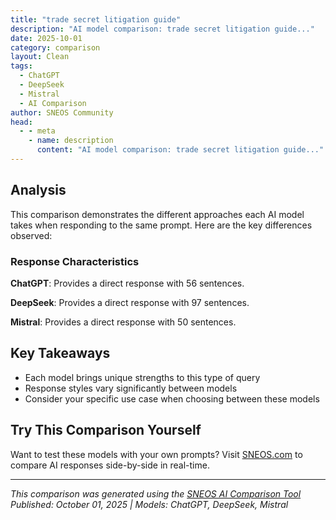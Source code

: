 ```yaml
---
title: "trade secret litigation guide"
description: "AI model comparison: trade secret litigation guide..."
date: 2025-10-01
category: comparison
layout: Clean
tags:
  - ChatGPT
  - DeepSeek
  - Mistral
  - AI Comparison
author: SNEOS Community
head:
  - - meta
    - name: description
      content: "AI model comparison: trade secret litigation guide..."
---
```


<ChatComparison
  title="trade secret litigation guide"
  prompt="trade secret litigation guide"
  :responses='{"ChatGPT": "Certainly! Here\u2019s a comprehensive guide on **Trade Secret Litigation** that covers the key aspects, including what trade secrets are, how litigation works, steps to enforce rights, defenses, and best practices.\n\n---\n\n# Trade Secret Litigation Guide\n\n## 1. What is a Trade Secret?\n\nA **trade secret** is any confidential business information that provides a competitive edge to a company. It can include formulas, practices, designs, instruments, patterns, or compilations of information not generally known or reasonably ascertainable by others. Common examples:\n\n- Customer lists\n- Manufacturing processes\n- Software source code\n- Marketing strategies\n- Product formulas (e.g., Coca-Cola formula)\n\nTrade secrets are protected without registration, unlike patents or trademarks, but protection requires the owner to take reasonable steps to maintain secrecy.\n\n---\n\n## 2. Legal Framework for Trade Secret Protection\n\n### U.S. Law:\n- **Defend Trade Secrets Act (DTSA) (2016)**: Federal law providing a private cause of action for trade secret misappropriation.\n- **Uniform Trade Secrets Act (UTSA)**: Adopted by most states, governs state-level trade secret claims.\n- **Economic Espionage Act (EEA)**: Makes theft of trade secrets a federal criminal offense.\n\n### International:\n- **TRIPS Agreement** under the World Trade Organization (WTO) mandates protection and enforcement.\n- Various countries have their own trade secret laws.\n\n---\n\n## 3. What Constitutes Misappropriation?\n\nMisappropriation generally means:\n\n- Acquisition of trade secret by improper means (theft, bribery, espionage)\n- Disclosure or use of trade secret without consent by a person who used improper means or had a duty to maintain secrecy\n\n---\n\n## 4. Preparing for Litigation\n\n### Step 1: Identify and Document Trade Secrets\n- Define what information is a trade secret.\n- Demonstrate how the information derives economic value from being secret.\n- Show the measures taken to maintain secrecy (NDAs, access restrictions, security protocols).\n\n### Step 2: Investigate the Misappropriation\n- Confirm that a competitor, former employee, or business partner has used or disclosed the secret.\n- Collect evidence such as emails, documents, data logs, witness statements.\n\n### Step 3: Preservation of Evidence\n- Issue a **litigation hold** to preserve relevant documents.\n- Conduct forensic analysis if digital information is involved.\n\n---\n\n## 5. Commencing Litigation\n\n### Filing the Complaint\n- Claim trade secret misappropriation under DTSA and/or UTSA.\n- Include requests for injunctive relief, damages, and attorneys\u2019 fees where applicable.\n\n### Preliminary Injunction\n- Request a preliminary injunction to stop further use or disclosure during the litigation.\n- Courts require showing likelihood of success on merits, threat of irreparable harm, balance of equities, and public interest.\n\n---\n\n## 6. During Litigation\n\n### Discovery\n- Exchange of relevant documents.\n- Depositions of key witnesses.\n- Expert testimony on trade secret value and damages.\n\n### Trial or Settlement\n- Resolution through settlement, alternative dispute resolution, or trial.\n- Remedies include injunctions, monetary damages (actual losses, unjust enrichment), and sometimes punitive damages.\n\n---\n\n## 7. Defenses Against Trade Secret Claims\n\n- Information is not a trade secret (was publicly known or easily ascertainable).\n- No reasonable efforts to maintain secrecy.\n- Independent development of the information.\n- Information derived from legitimate sources.\n- Statute of limitations expired (often 3 years).\n\n---\n\n## 8. Best Practices to Protect Trade Secrets\n\n- Implement robust confidentiality agreements.\n- Conduct employee training on trade secrets.\n- Use physical and digital security measures.\n- Establish clear exit procedures for departing employees.\n- Use non-compete and non-solicitation agreements where allowed.\n- Regularly audit and update protection measures.\n\n---\n\n## 9. Conclusion\n\nTrade secret litigation can be complex and fact-intensive. Early identification, proper documentation, prompt action against misappropriation, and maintaining strong security practices are critical. Given the technical and legal complexities, working with experienced intellectual property counsel is advisable.\n\n---\n\nIf you need assistance with a specific issue related to trade secret litigation, please let me know!", "DeepSeek": "Of course. Here is a comprehensive guide to trade secret litigation, structured to walk you through the process from the moment a problem is suspected through to trial and beyond.\n\n---\n\n### **A Comprehensive Guide to Trade Secret Litigation**\n\nTrade secret litigation is a high-stakes, complex, and often fast-paced area of law. Unlike patents or copyrights, trade secrets are protected indefinitely *only* as long as they remain secret. Once misappropriated, the \u0022cat is out of the bag,\u0022 making swift and strategic action critical.\n\nThis guide breaks down the key stages and considerations.\n\n#### **Phase 1: Pre-Litigation \u2013 Investigation \u0026 Strategy**\n\nThis is the most critical phase. Rushing to court without proper preparation is a common and costly mistake.\n\n**Step 1: Identify and Define the Trade Secret**\nYou cannot protect a secret you cannot define. Vague assertions like \u0022they stole our customer list\u0022 are insufficient.\n* **Specificity is Key:** Precisely document the alleged trade secret. Is it a chemical formula, source code, a manufacturing process, a unique algorithm, or a compiled customer list with non-public information?\n* **Satisfy the Legal Definition:** Under the **Defend Trade Secrets Act (DTSA)** and the **Uniform Trade Secrets Act (UTSA)**, a trade secret must be:\n 1. **Not generally known** or readily ascertainable by proper means.\n 2. **Confers economic value** from not being known.\n 3. **Subject to reasonable efforts to maintain secrecy.**\n\n**Step 2: Conduct an Internal Investigation**\n* **Preserve Evidence:** Issue a legal hold to all relevant employees to prevent the destruction of any potentially relevant documents, emails, or data.\n* **Interview Employees:** Speak with the departing employee\u0027s colleagues and managers. What did they have access to? Did their behavior change before leaving (e.g., downloading large files, accessing unrelated databases)?\n* **Forensic Analysis:** Engage a digital forensics expert to image the departing employee\u0027s work computer and analyze their activity. This can uncover evidence of file transfers to USB drives, cloud storage, or personal email accounts.\n\n**Step 3: Implement Immediate Remedial Measures**\n* **Cut Off Access:** Immediately revoke the former employee\u0027s access to all company systems, servers, and physical premises.\n* **Send a Preservation Letter:** Send a formal letter to the new employer (the \u0022Receiving Entity\u0022) demanding they preserve all evidence related to the former employee and the alleged trade secrets. This puts them on notice and creates legal consequences if they destroy evidence (spoliation).\n\n**Step 4: The Cease-and-Desist Letter**\n* **Purpose:** A formal demand that the receiving entity cease using the trade secrets, return all copies, and provide a sworn statement confirming compliance.\n* **Strategic Decision:** Sending this letter can prompt a settlement but also alerts the other side, giving them time to prepare a defense and possibly file a \u0022declaratory judgment\u0022 action in a forum of their choosing.\n\n**Step 5: The Go/No-Go Decision**\nBefore filing suit, weigh the following:\n* **Strength of the Case:** How clear is the evidence of misappropriation?\n* **Value of the Secret:** Is the secret worth the immense cost of litigation (often $1M\u002B through trial)?\n* **Business Impact:** Will litigation reveal the very secret you\u0027re trying to protect? Can your business withstand the disruption?\n* **Defendant\u0027s Ability to Pay:** Can the defendant satisfy a potential judgment?\n\n---\n\n#### **Phase 2: Initiating the Lawsuit \u0026 Emergency Motions**\n\nIf litigation is necessary, speed is often of the essence.\n\n**Step 1: Drafting the Complaint**\nThe complaint must:\n* **Identify the trade secret with \u0022reasonable particularity\u0022** (a heightened pleading standard).\n* **Allege the measures taken to maintain secrecy.**\n* **Detail the acts of misappropriation** (e.g., acquisition by \u0022improper means\u0022 or disclosure/use without consent).\n\n**Step 2: The Nuclear Option: Seeking a Temporary Restraining Order (TRO) \u0026 Preliminary Injunction**\nThis is the centerpiece of many trade secret cases. The goal is to stop the defendant from using or disclosing the secret *immediately*, before the case is decided.\n* **Legal Standard:** To win a TRO/PI, you must prove to the court:\n 1. **Likelihood of Success on the Merits:** You are likely to win your case at trial.\n 2. **Irreparable Harm:** Without an injunction, you will suffer harm that cannot be compensated by money damages alone (e.g., loss of market share, loss of competitive advantage).\n 3. **The Balance of Equities Tips in Your Favor:** The harm to you outweighs the harm to the defendant if the injunction is granted.\n 4. **The Injunction is in the Public Interest.**\n* **Ex Parte TRO:** In extreme cases, you can seek a TRO without notifying the other side, but only if you can show that notice would lead to the destruction of evidence or immediate use of the secret.\n\n---\n\n#### **Phase 3: Discovery**\n\nThis is the fact-finding phase and is typically the longest and most expensive part of litigation.\n\n**Key Discovery Tools:**\n* **Requests for Production:** Demand the defendant\u0027s source code, design documents, customer lists, and financial records for comparison.\n* **Interrogatories:** Pose written questions about the defendant\u0027s development process and the former employee\u0027s integration.\n* **Depositions:** Question under oath the former employee, their new colleagues, and corporate representatives. This is where cases are often won or lost.\n* **Forensic Inspection:** A court-supervised inspection of the defendant\u0027s computer systems and electronic devices by a neutral expert.\n\n**The Inevitable Dispute: Protective Orders**\nGiven the sensitive nature of the information, a **Protective Order** is essential. It designates highly sensitive material as \u0022Attorneys\u0027 Eyes Only\u0022 (AEO), preventing the opposing party from seeing it and limiting review to outside counsel and experts.\n\n---\n\n#### **Phase 4: Trial \u0026 Post-Trial**\n\n**1. Trial**\n* **Burden of Proof:** The plaintiff must prove its case by a **preponderance of the evidence** (more likely than not).\n* **Expert Testimony:** Crucial for explaining the technical nature of the secret, its economic value, and the reasonableness of secrecy measures. Damages experts will calculate financial losses.\n\n**2. Remedies**\nIf you win, the court can award:\n* **Injunctive Relief:** A permanent order prohibiting the use of the trade secret. The duration can be challenging, often limited to the \u0022time to reverse engineer\u0022 the secret.\n* **Monetary Damages:**\n * **Actual Loss:** Your lost profits.\n * **Unjust Enrichment:** The defendant\u0027s ill-gotten gains.\n * **Reasonable Royalty:** What the defendant would have paid to license the secret.\n* **Exemplary Damages \u0026 Attorneys\u0027 Fees:** Available in cases of \u0022willful and malicious\u0022 misappropriation, which can double the damages award.\n\n---\n\n#### **Defendant\u0027s Playbook: Key Defense Strategies**\n\nIf you are on the receiving end of a lawsuit, your strategies include:\n1. **Challenge the Status of the \u0022Secret\u0022:**\n * **Not a Secret:** Argue the information is generally known in the industry, readily ascertainable, or already public.\n * **No Reasonable Secrecy Measures:** Show the plaintiff failed to take adequate steps to protect it (e.g., no confidentiality agreements, poor IT security).\n2. **Independent Development:** Prove the defendant created the same product or information on its own, without using the plaintiff\u0027s secrets.\n3. **Reverse Engineering:** Argue the secret was properly acquired through reverse engineering a publicly available product (a complete defense under most statutes).\n4. **Pleading with Particularity:** File a Motion to Dismiss, arguing the plaintiff failed to identify the alleged trade secret with sufficient specificity.\n\n---\n\n#### **Special Considerations \u0026 Best Practices**\n\n* **The DTSA \u0022Inevitable Disclosure\u0022 Doctrine:** In some jurisdictions, you can sue a former employee *before* they misuse a secret, arguing that their new role makes it \u0022inevitable\u0022 they will rely on or disclose the trade secret. This is a high bar but a powerful tool.\n* **Criminal Liability:** Trade secret theft can be a federal crime under the **Economic Espionage Act (EEA)**, leading to prosecution by the DOJ and prison sentences.\n* **International Dimensions:** Trade secret theft often crosses borders. Enforcement is complex and varies greatly by country.\n\n**Best Practices for Prevention (The Best Litigation is the One You Avoid):**\n* **Use Robust NDAs and Confidentiality Agreements** with employees, contractors, and business partners.\n* **Implement and Enforce Security Protocols:** Access controls, password policies, data encryption, and clear data handling policies.\n* **Conduct Exit Interviews:** Remind departing employees of their confidentiality obligations and collect all company property.\n* **Mark Documents:** Clearly label confidential materials as \u0022CONFIDENTIAL\u0022 or \u0022TRADE SECRET.\u0022\n\n**Disclaimer:** This guide is for informational purposes only and does not constitute legal advice. Trade secret litigation is intensely fact-specific. You must consult with an experienced attorney to address your particular situation.", "Mistral": "Trade secret litigation can be complex and involves various legal considerations. Here is a comprehensive guide to help you understand the key aspects of trade secret litigation:\n\n### 1. **Understanding Trade Secrets**\n - **Definition**: Trade secrets are information that derives independent economic value from not being generally known or readily ascertainable by proper means and is subject to reasonable efforts to maintain its secrecy.\n - **Examples**: Formulas, patterns, compilations, programs, devices, methods, techniques, or processes.\n\n### 2. **Identifying Trade Secrets**\n - **Documentation**: Ensure that trade secrets are clearly documented and that measures are in place to protect them.\n - **Confidentiality Agreements**: Use non-disclosure agreements (NDAs) and confidentiality clauses in employment contracts.\n\n### 3. **Misappropriation of Trade Secrets**\n - **Definition**: Misappropriation occurs when a trade secret is acquired, disclosed, or used by someone who knows or has reason to know that the trade secret was derived by improper means.\n - **Improper Means**: Theft, bribery, misrepresentation, breach or inducement of a breach of a duty to maintain secrecy, or espionage through electronic or other means.\n\n### 4. **Legal Framework**\n - **Federal Law**: The Defend Trade Secrets Act (DTSA) provides a federal cause of action for trade secret misappropriation.\n - **State Law**: Most states have adopted the Uniform Trade Secrets Act (UTSA), which provides a framework for trade secret protection.\n\n### 5. **Pre-Litigation Steps**\n - **Investigation**: Conduct a thorough investigation to gather evidence of misappropriation.\n - **Cease and Desist Letter**: Send a cease and desist letter to the alleged misappropriator, demanding that they stop using the trade secret and return any stolen information.\n - **Preservation of Evidence**: Ensure that all relevant evidence is preserved, including electronic data.\n\n### 6. **Filing a Lawsuit**\n - **Jurisdiction**: Determine the appropriate jurisdiction for filing the lawsuit.\n - **Complaint**: Draft a complaint that clearly states the facts, the legal basis for the claim, and the relief sought.\n - **Injunctive Relief**: Seek a preliminary injunction to prevent further misappropriation while the lawsuit is pending.\n\n### 7. **Discovery Process**\n - **Document Production**: Exchange documents relevant to the case.\n - **Depositions**: Conduct depositions of key witnesses.\n - **Expert Witnesses**: Use expert witnesses to provide technical or industry-specific insights.\n\n### 8. **Defenses to Trade Secret Claims**\n - **Independent Development**: The defendant may argue that they developed the information independently.\n - **Reverse Engineering**: The defendant may claim that they obtained the information through reverse engineering.\n - **Public Domain**: The defendant may assert that the information is already in the public domain.\n\n### 9. **Remedies**\n - **Injunctive Relief**: A court order to stop the misappropriation.\n - **Damages**: Monetary compensation for the economic harm caused by the misappropriation.\n - **Attorney\u0027s Fees**: In some cases, the prevailing party may be awarded attorney\u0027s fees.\n\n### 10. **Trial and Appeal**\n - **Trial**: Present evidence and arguments in court.\n - **Appeal**: If the outcome is unfavorable, consider appealing the decision to a higher court.\n\n### 11. **Post-Litigation Considerations**\n - **Enforcement**: Ensure that any injunctions or damages awarded are enforced.\n - **Future Protection**: Implement additional measures to protect trade secrets in the future.\n\n### 12. **Best Practices**\n - **Employee Training**: Train employees on the importance of protecting trade secrets.\n - **Security Measures**: Implement robust security measures, including physical and digital security.\n - **Regular Audits**: Conduct regular audits to ensure compliance with trade secret protection policies.\n\n### 13. **International Considerations**\n - **Jurisdictional Differences**: Be aware of differences in trade secret laws in different countries.\n - **Cross-Border Litigation**: Consider the complexities of cross-border litigation, including jurisdictional issues and enforcement of judgments.\n\n### 14. **Conclusion**\nTrade secret litigation requires a strategic approach, involving careful planning, thorough investigation, and effective legal representation. By understanding the key aspects and best practices, you can better protect your trade secrets and navigate the complexities of litigation.\n\nAlways consult with a legal professional experienced in trade secret law to ensure the best possible outcome."}' 
  published-date="23:40"
/>

## Analysis

This comparison demonstrates the different approaches each AI model takes when responding to the same prompt. Here are the key differences observed:

### Response Characteristics

**ChatGPT**: Provides a direct response with 56 sentences. 

**DeepSeek**: Provides a direct response with 97 sentences. 

**Mistral**: Provides a direct response with 50 sentences. 

## Key Takeaways

- Each model brings unique strengths to this type of query
- Response styles vary significantly between models
- Consider your specific use case when choosing between these models

## Try This Comparison Yourself

Want to test these models with your own prompts? Visit [SNEOS.com](https://sneos.com) to compare AI responses side-by-side in real-time.

---

*This comparison was generated using the [SNEOS AI Comparison Tool](https://sneos.com)*
*Published: October 01, 2025 | Models: ChatGPT, DeepSeek, Mistral*
